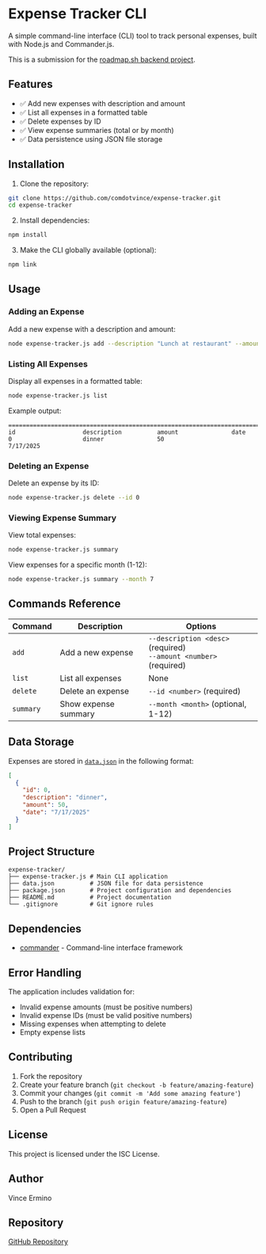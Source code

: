 # Expense Tracker CLI

A simple command-line interface (CLI) tool to track personal expenses, built with Node.js and Commander.js.

This is a submission for the [roadmap.sh backend project](https://roadmap.sh/projects/expense-tracker).

## Features

- ✅ Add new expenses with description and amount
- ✅ List all expenses in a formatted table
- ✅ Delete expenses by ID
- ✅ View expense summaries (total or by month)
- ✅ Data persistence using JSON file storage

## Installation

1. Clone the repository:

```bash
git clone https://github.com/comdotvince/expense-tracker.git
cd expense-tracker
```

2. Install dependencies:

```bash
npm install
```

3. Make the CLI globally available (optional):

```bash
npm link
```

## Usage

### Adding an Expense

Add a new expense with a description and amount:

```bash
node expense-tracker.js add --description "Lunch at restaurant" --amount 25.50
```

### Listing All Expenses

Display all expenses in a formatted table:

```bash
node expense-tracker.js list
```

Example output:

```
================================================================================
id                   description          amount               date
0                    dinner               50                   7/17/2025
```

### Deleting an Expense

Delete an expense by its ID:

```bash
node expense-tracker.js delete --id 0
```

### Viewing Expense Summary

View total expenses:

```bash
node expense-tracker.js summary
```

View expenses for a specific month (1-12):

```bash
node expense-tracker.js summary --month 7
```

## Commands Reference

| Command   | Description          | Options                                                             |
| --------- | -------------------- | ------------------------------------------------------------------- |
| `add`     | Add a new expense    | `--description <desc>` (required)<br>`--amount <number>` (required) |
| `list`    | List all expenses    | None                                                                |
| `delete`  | Delete an expense    | `--id <number>` (required)                                          |
| `summary` | Show expense summary | `--month <month>` (optional, 1-12)                                  |

## Data Storage

Expenses are stored in [`data.json`](data.json) in the following format:

```json
[
  {
    "id": 0,
    "description": "dinner",
    "amount": 50,
    "date": "7/17/2025"
  }
]
```

## Project Structure

```
expense-tracker/
├── expense-tracker.js # Main CLI application
├── data.json          # JSON file for data persistence
├── package.json       # Project configuration and dependencies
├── README.md          # Project documentation
└── .gitignore         # Git ignore rules
```

## Dependencies

- [commander](https://www.npmjs.com/package/commander) - Command-line interface framework

## Error Handling

The application includes validation for:

- Invalid expense amounts (must be positive numbers)
- Invalid expense IDs (must be valid positive numbers)
- Missing expenses when attempting to delete
- Empty expense lists

## Contributing

1. Fork the repository
2. Create your feature branch (`git checkout -b feature/amazing-feature`)
3. Commit your changes (`git commit -m 'Add some amazing feature'`)
4. Push to the branch (`git push origin feature/amazing-feature`)
5. Open a Pull Request

## License

This project is licensed under the ISC License.

## Author

Vince Ermino

## Repository

[GitHub Repository](https://github.com/comdotvince/expense-tracker)
